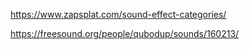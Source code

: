 https://www.zapsplat.com/sound-effect-categories/


https://freesound.org/people/qubodup/sounds/160213/